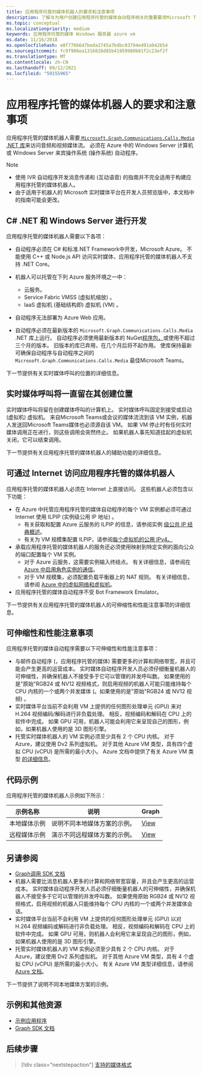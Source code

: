 ```yaml
---
title: 应用程序托管的媒体机器人的要求和注意事项
description: 了解与为用户创建应用程序托管的媒体自动程序相关的重要要求Microsoft Teams。
ms.topic: conceptual
ms.localizationpriority: medium
keywords: 应用程序托管的媒体 Windows 服务器 azure vm
ms.date: 11/16/2018
ms.openlocfilehash: e8f776b647beda2745a7bdbc03794e491a942b54
ms.sourcegitcommit: fc9f906ea1316028d85b41959980b81f2c23ef2f
ms.translationtype: MT
ms.contentlocale: zh-CN
ms.lasthandoff: 09/12/2021
ms.locfileid: "59155965"
---
```

# <a name="requirements-and-considerations-for-application-hosted-media-bots"></a>应用程序托管的媒体机器人的要求和注意事项

应用程序托管的媒体机器人需要[ `Microsoft.Graph.Communications.Calls.Media` .NET 库](https://www.nuget.org/packages/Microsoft.Graph.Communications.Calls.Media/)来访问音频和视频媒体流。 必须在 Azure 中的 Windows Server 计算机或 Windows Server 来宾操作系统 (操作系统) 自动程序。

> [!NOTE]
> * 使用 IVR 自动程序开发消息传递和 (互动语音) 的指南并不完全适用于构建应用程序托管的媒体机器人。
> * 由于适用于机器人的 Microsoft 实时媒体平台在开发人员预览版中，本文档中的指南可能会更改。

## <a name="c-or-net-and-windows-server-for-development"></a>C# .NET 和 Windows Server 进行开发

应用程序托管的媒体机器人需要以下各项：

- 自动程序必须在 C# 和标准.NET Framework中开发，Microsoft Azure。 不能使用 C++ 或 Node.js API 访问实时媒体，应用程序托管的媒体机器人不支持 .NET Core。

- 机器人可以托管在下列 Azure 服务环境之一中：
    - 云服务。
    - Service Fabric VMSS (虚拟机缩放) 。
    - IaaS 虚拟机 (基础结构即) 虚拟机 (VM) 。  
  
- 自动程序无法部署为 Azure Web 应用。

- 自动程序必须在最新版本的 `Microsoft.Graph.Communications.Calls.Media` .NET 库上运行。 自动程序必须使用最新版本的 NuGet[程序包，](https://www.nuget.org/packages/Microsoft.Graph.Communications.Calls.Media/)或使用不超过三个月的版本。 旧版本的库已弃用，在几个月后将不起作用。 使库保持最新可确保自动程序与自动程序之间的 `Microsoft.Graph.Communications.Calls.Media` 最佳Microsoft Teams。

下一节提供有关实时媒体呼叫的位置的详细信息。

## <a name="real-time-media-calls-stay-where-they-are-created"></a>实时媒体呼叫将一直留在其创建位置

实时媒体呼叫将留在创建媒体呼叫的计算机上。 实时媒体呼叫固定到接受或启动 (虚拟机) 虚拟机。 来自Microsoft Teams或会议的媒体流流到该 VM 实例，机器人发送回Microsoft Teams媒体也必须源自该 VM。 如果 VM 停止时有任何实时媒体调用正在进行，则这些调用会突然终止。 如果机器人事先知道挂起的虚拟机关闭，它可以结束调用。

下一节提供有关应用程序托管的媒体机器人的辅助功能的详细信息。

## <a name="application-hosted-media-bots-accessible-on-the-internet"></a>可通过 Internet 访问应用程序托管的媒体机器人

应用程序托管的媒体机器人必须在 Internet 上直接访问。 这些机器人必须包含以下功能：

- 在 Azure 中托管应用程序托管的媒体自动程序的每个 VM 实例都必须可通过 Internet 使用 ILPIP (实例级公用 IP 地址) 。
    - 有关获取和配置 Azure 云服务的 ILPIP 的信息，请参阅实例 [级公共 IP 经典概述](/azure/virtual-network/virtual-networks-instance-level-public-ip)。
    - 有关为 VM 规模集配置 ILPIP，请参阅[每个虚拟机的公用 IPv4。](/azure/virtual-machine-scale-sets/virtual-machine-scale-sets-networking#public-ipv4-per-virtual-machine)
- 承载应用程序托管的媒体机器人的服务还必须使用映射到特定实例的面向公众的端口配置每个 VM 实例。
    - 对于 Azure 云服务，这需要实例输入终结点。 有关详细信息，请参阅在 [Azure 中启用角色实例的通信](/azure/cloud-services/cloud-services-enable-communication-role-instances)。
    - 对于 VM 规模集，必须配置负载平衡器上的 NAT 规则。 有关详细信息，请参阅 [Azure 中的虚拟网络和虚拟机](/azure/virtual-machines/windows/network-overview)。
- 应用程序托管的媒体自动程序不受 Bot Framework Emulator。

下一节提供有关应用程序托管的媒体机器人的可伸缩性和性能注意事项的详细信息。

## <a name="scalability-and-performance-considerations"></a>可伸缩性和性能注意事项

应用程序托管的媒体自动程序需要以下可伸缩性和性能注意事项：
- 与邮件自动程序 (，应用程序托管的媒体) 需要更多的计算和网络带宽，并且可能会产生更高的运营成本。 实时媒体自动程序开发人员必须仔细衡量机器人的可伸缩性，并确保机器人不接受多于它可以管理的并发呼叫数。 如果使用的是"原始"RGB24 或 NV12 视频格式，则启用视频的机器人可能只能维持每个 CPU 内核的一个或两个并发媒体 (。如果使用的是"原始"RGB24 或 NV12 视频) 。
- 实时媒体平台当前不会利用 VM 上提供的任何图形处理单元 (GPU) 来对 H.264 视频编码/解码进行非负载处理。 相反，视频编码和解码在 CPU 上的软件中完成。 如果 GPU 可用，机器人可能会利用它来呈现自己的图形，例如，如果机器人使用的是 3D 图形引擎。
- 托管实时媒体机器人的 VM 实例必须至少具有 2 个 CPU 内核。 对于 Azure，建议使用 Dv2 系列虚拟机。 对于其他 Azure VM 类型，具有四个虚拟 CPU (vCPU) 是所需的最小大小。 Azure 文档中提供了有关 Azure VM 类型 [的详细信息](/azure/virtual-machines/windows/sizes-general)。 

## <a name="code-sample"></a>代码示例

应用程序托管的媒体机器人示例如下所示：

| **示例名称** | **说明** | **Graph** |
|------------|-------------|-----------|
| 本地媒体示例 | 说明不同本地媒体方案的示例。 | [View](https://github.com/microsoftgraph/microsoft-graph-comms-samples/tree/master/Samples/V1.0Samples/LocalMediaSamples) |
| 远程媒体示例 | 演示不同远程媒体方案的示例。 | [View](https://github.com/microsoftgraph/microsoft-graph-comms-samples/tree/master/Samples/V1.0Samples/RemoteMediaSamples) |

## <a name="see-also"></a>另请参阅

- [Graph调用 SDK 文档](https://microsoftgraph.github.io/microsoft-graph-comms-samples/docs/)
- 机器人需要比消息机器人更多的计算和网络带宽容量，并且会产生更高的运营成本。 实时媒体自动程序开发人员必须仔细衡量机器人的可伸缩性，并确保机器人不接受多于它可以管理的并发呼叫数。 如果使用原始 RGB24 或 NV12 视频格式，启用视频的机器人只能维持每个 CPU 内核的一个或两个并发媒体会话。
- 实时媒体平台当前不会利用 VM 上提供的任何图形处理单元 (GPU) 以对 H.264 视频编码或解码进行非负载处理。 相反，视频编码和解码在 CPU 上的软件中完成。 如果 GPU 可用，则机器人会利用它来呈现自己的图形，例如，如果机器人使用的是 3D 图形引擎。
- 托管实时媒体机器人的 VM 实例必须至少具有 2 个 CPU 内核。 对于 Azure，建议使用 Dv2 系列虚拟机。 对于其他 Azure VM 类型，具有 4 个虚拟 CPU (vCPU) 是所需的最小大小。 有关 Azure VM 类型详细信息，请参阅 [Azure 文档](/azure/virtual-machines/windows/sizes-general)。

下一节提供了说明不同本地媒体方案的示例。

## <a name="samples-and-additional-resources"></a>示例和其他资源

- [示例应用程序](https://github.com/microsoftgraph/microsoft-graph-comms-samples/tree/master/Samples/V1.0Samples/LocalMediaSamples)
- [Graph SDK 文档](https://microsoftgraph.github.io/microsoft-graph-comms-samples/docs/)

## <a name="next-step"></a>后续步骤

> [!div class="nextstepaction"]
> [支持的媒体格式](~/resources/media-formats.md)

